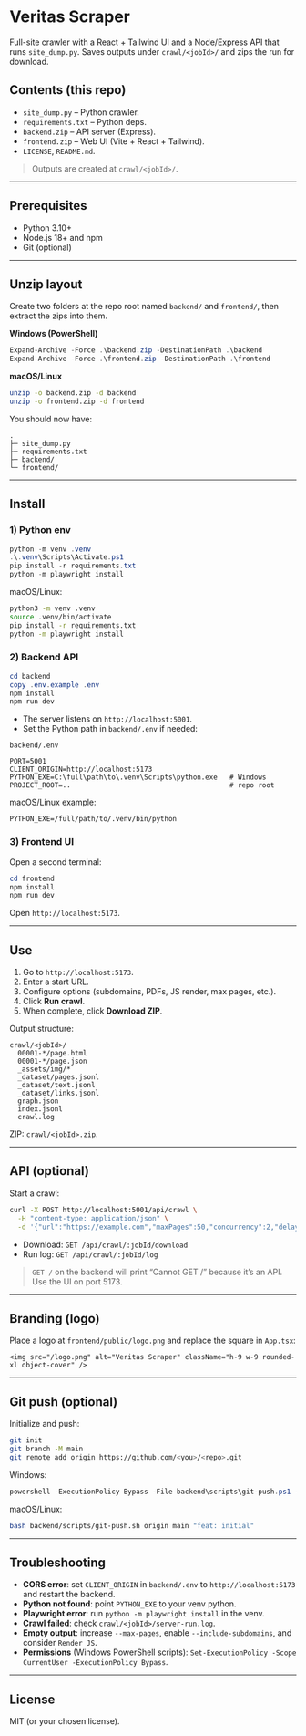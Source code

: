 # Veritas Scraper

Full-site crawler with a React + Tailwind UI and a Node/Express API that runs `site_dump.py`. Saves outputs under `crawl/<jobId>/` and zips the run for download.

## Contents (this repo)

* `site_dump.py` – Python crawler.
* `requirements.txt` – Python deps.
* `backend.zip` – API server (Express).
* `frontend.zip` – Web UI (Vite + React + Tailwind).
* `LICENSE`, `README.md`.

> Outputs are created at `crawl/<jobId>/`.

---

## Prerequisites

* Python 3.10+
* Node.js 18+ and npm
* Git (optional)

---

## Unzip layout

Create two folders at the repo root named `backend/` and `frontend/`, then extract the zips into them.

**Windows (PowerShell)**

```powershell
Expand-Archive -Force .\backend.zip -DestinationPath .\backend
Expand-Archive -Force .\frontend.zip -DestinationPath .\frontend
```

**macOS/Linux**

```bash
unzip -o backend.zip -d backend
unzip -o frontend.zip -d frontend
```

You should now have:

```
.
├─ site_dump.py
├─ requirements.txt
├─ backend/
└─ frontend/
```

---

## Install

### 1) Python env

```powershell
python -m venv .venv
.\.venv\Scripts\Activate.ps1
pip install -r requirements.txt
python -m playwright install
```

macOS/Linux:

```bash
python3 -m venv .venv
source .venv/bin/activate
pip install -r requirements.txt
python -m playwright install
```

### 2) Backend API

```powershell
cd backend
copy .env.example .env
npm install
npm run dev
```

* The server listens on `http://localhost:5001`.
* Set the Python path in `backend/.env` if needed:

`backend/.env`

```
PORT=5001
CLIENT_ORIGIN=http://localhost:5173
PYTHON_EXE=C:\full\path\to\.venv\Scripts\python.exe   # Windows
PROJECT_ROOT=..                                       # repo root
```

macOS/Linux example:

```
PYTHON_EXE=/full/path/to/.venv/bin/python
```

### 3) Frontend UI

Open a second terminal:

```powershell
cd frontend
npm install
npm run dev
```

Open `http://localhost:5173`.

---

## Use

1. Go to `http://localhost:5173`.
2. Enter a start URL.
3. Configure options (subdomains, PDFs, JS render, max pages, etc.).
4. Click **Run crawl**.
5. When complete, click **Download ZIP**.

Output structure:

```
crawl/<jobId>/
  00001-*/page.html
  00001-*/page.json
  _assets/img/*
  _dataset/pages.jsonl
  _dataset/text.jsonl
  _dataset/links.jsonl
  graph.json
  index.jsonl
  crawl.log
```

ZIP: `crawl/<jobId>.zip`.

---

## API (optional)

Start a crawl:

```bash
curl -X POST http://localhost:5001/api/crawl \
  -H "content-type: application/json" \
  -d '{"url":"https://example.com","maxPages":50,"concurrency":2,"delayMs":250,"includeSubdomains":true,"ignoreRobots":true,"includePdfs":true,"dataset":true,"renderAll":false}'
```

* Download: `GET /api/crawl/:jobId/download`
* Run log: `GET /api/crawl/:jobId/log`

> `GET /` on the backend will print “Cannot GET /” because it’s an API. Use the UI on port 5173.

---

## Branding (logo)

Place a logo at `frontend/public/logo.png` and replace the square in `App.tsx`:

```tsx
<img src="/logo.png" alt="Veritas Scraper" className="h-9 w-9 rounded-xl object-cover" />
```

---

## Git push (optional)

Initialize and push:

```bash
git init
git branch -M main
git remote add origin https://github.com/<you>/<repo>.git
```

Windows:

```powershell
powershell -ExecutionPolicy Bypass -File backend\scripts\git-push.ps1 -remote origin -branch main -message "feat: initial"
```

macOS/Linux:

```bash
bash backend/scripts/git-push.sh origin main "feat: initial"
```

---

## Troubleshooting

* **CORS error**: set `CLIENT_ORIGIN` in `backend/.env` to `http://localhost:5173` and restart the backend.
* **Python not found**: point `PYTHON_EXE` to your venv python.
* **Playwright error**: run `python -m playwright install` in the venv.
* **Crawl failed**: check `crawl/<jobId>/server-run.log`.
* **Empty output**: increase `--max-pages`, enable `--include-subdomains`, and consider `Render JS`.
* **Permissions** (Windows PowerShell scripts):
  `Set-ExecutionPolicy -Scope CurrentUser -ExecutionPolicy Bypass`.

---

## License

MIT (or your chosen license).
